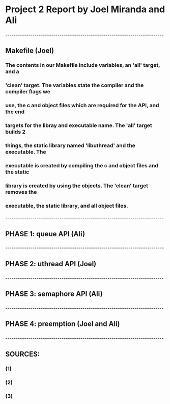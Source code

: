 # Project 2 Report by Joel Miranda and Ali
#### ----------------------------------------------------------------------------
## Makefile (Joel)
###   The contents in our Makefile include variables, an 'all' target, and a
###   'clean' target. The variables state the compiler and the compiler flags we
###   use, the c and object files which are required for the API, and the end 
###   targets for the libray and executable name. The 'all' target builds 2 
###   things, the static library named 'libuthread' and the executable. The 
###   executable is created by compiling the c and object files and the static 
###   library is created by using the objects. The 'clean' target removes the 
###   executable, the static library, and all object files.
#### ----------------------------------------------------------------------------
## PHASE 1: queue API (Ali)
###     
##### ----------------------------------------------------------------------------
## PHASE 2: uthread API (Joel)
###    
###   
###   
###   
###   
###   
#### ----------------------------------------------------------------------------
## PHASE 3: semaphore API (Ali)
### 
#### ----------------------------------------------------------------------------
## PHASE 4: preemption (Joel and Ali)
### 
#### ----------------------------------------------------------------------------
## SOURCES:
### (1) 
###
### (2) 
###
### (3) 
